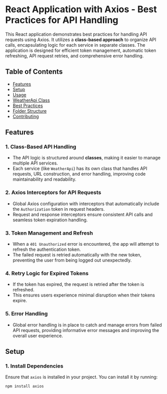 # React Application with Axios - Best Practices for API Handling

This React application demonstrates best practices for handling API requests using Axios. It utilizes a **class-based approach** to organize API calls, encapsulating logic for each service in separate classes. The application is designed for efficient token management, automatic token refreshing, API request retries, and comprehensive error handling.

## Table of Contents

- [Features](#features)
- [Setup](#setup)
- [Usage](#usage)
- [WeatherApi Class](#weatherapi-class)
- [Best Practices](#best-practices)
- [Folder Structure](#folder-structure)
- [Contributing](#contributing)

## Features

### 1. **Class-Based API Handling**

- The API logic is structured around **classes**, making it easier to manage multiple API services.
- Each service (like `WeatherApi`) has its own class that handles API requests, URL construction, and error handling, improving code maintainability and readability.

### 2. **Axios Interceptors for API Requests**

- Global Axios configuration with interceptors that automatically include the `Authorization` token in request headers.
- Request and response interceptors ensure consistent API calls and seamless token expiration handling.

### 3. **Token Management and Refresh**

- When a `401 Unauthorized` error is encountered, the app will attempt to refresh the authentication token.
- The failed request is retried automatically with the new token, preventing the user from being logged out unexpectedly.

### 4. **Retry Logic for Expired Tokens**

- If the token has expired, the request is retried after the token is refreshed.
- This ensures users experience minimal disruption when their tokens expire.

### 5. **Error Handling**

- Global error handling is in place to catch and manage errors from failed API requests, providing informative error messages and improving the overall user experience.

## Setup

### 1. **Install Dependencies**

Ensure that `axios` is installed in your project. You can install it by running:

```bash
npm install axios
```

